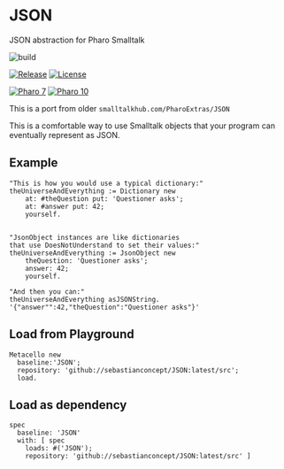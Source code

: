 # JSON

JSON abstraction for Pharo Smalltalk

![build](https://github.com/sebastianconcept/JSON/actions/workflows/build.yml/badge.svg)

[![Release](https://img.shields.io/github/v/tag/sebastianconcept/JSON?label=release)](https://github.com/sebastianconcept/JSON/releases)
[![License](https://img.shields.io/badge/license-MIT-green)](./LICENSE.txt)

[![Pharo 7](https://img.shields.io/badge/Pharo-7-%23383932.svg)](https://pharo.org/download)
[![Pharo 10](https://img.shields.io/badge/Pharo-10-%23383932.svg)](https://pharo.org/download)

This is a port from older `smalltalkhub.com/PharoExtras/JSON`

This is a comfortable way to use Smalltalk objects that your program can eventually represent as JSON.

## Example

```smalltalk
"This is how you would use a typical dictionary:"
theUniverseAndEverything := Dictionary new
	at: #theQuestion put: 'Questioner asks';
	at: #answer put: 42;
	yourself.


"JsonObject instances are like dictionaries
that use DoesNotUnderstand to set their values:"
theUniverseAndEverything := JsonObject new
	theQuestion: 'Questioner asks';
	answer: 42;
	yourself.

"And then you can:"
theUniverseAndEverything asJSONString.
'{"answer"":42,"theQuestion":"Questioner asks"}'
```

## Load from Playground

```smalltalk
Metacello new
  baseline:'JSON';
  repository: 'github://sebastianconcept/JSON:latest/src';
  load.
```

## Load as dependency

```smalltalk
spec
  baseline: 'JSON'
  with: [ spec
    loads: #('JSON');
    repository: 'github://sebastianconcept/JSON:latest/src' ]
```
